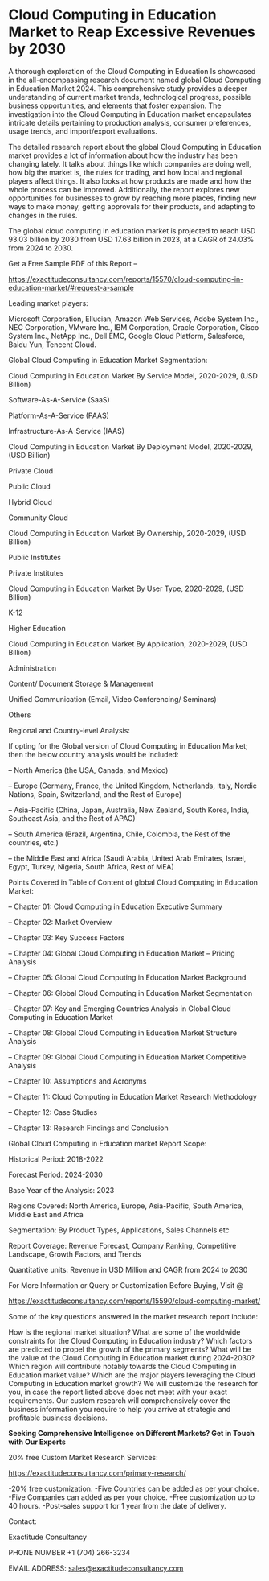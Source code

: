 # Cloud Computing in Education Market to Reap Excessive Revenues by 2030

A thorough exploration of the Cloud Computing in Education Is showcased  in the all-encompassing research document named global Cloud Computing in Education Market 2024. This comprehensive study provides a deeper understanding of current market trends, technological progress, possible business opportunities, and elements that foster expansion. The investigation into the Cloud Computing in Education market encapsulates intricate details pertaining to production analysis, consumer preferences, usage trends, and import/export evaluations.

The detailed research report about the global Cloud Computing in Education market provides a lot of information about how the industry has been changing lately. It talks about things like which companies are doing well, how big the market is, the rules for trading, and how local and regional players affect things. It also looks at how products are made and how the whole process can be improved. Additionally, the report explores new opportunities for businesses to grow by reaching more places, finding new ways to make money, getting approvals for their products, and adapting to changes in the rules.

The global cloud computing in education market is projected to reach USD 93.03 billion by 2030 from USD 17.63 billion in 2023, at a CAGR of 24.03% from 2024 to 2030.

Get a Free Sample PDF of this Report –

https://exactitudeconsultancy.com/reports/15570/cloud-computing-in-education-market/#request-a-sample

Leading market players:

Microsoft Corporation, Ellucian, Amazon Web Services, Adobe System Inc., NEC Corporation, VMware Inc., IBM Corporation, Oracle Corporation, Cisco System Inc., NetApp Inc., Dell EMC, Google Cloud Platform, Salesforce, Baidu Yun, Tencent Cloud.

Global Cloud Computing in Education Market Segmentation:

Cloud Computing in Education Market By Service Model, 2020-2029, (USD Billion)

Software-As-A-Service (SaaS)

Platform-As-A-Service (PAAS)

Infrastructure-As-A-Service (IAAS)

Cloud Computing in Education Market By Deployment Model, 2020-2029, (USD Billion)

Private Cloud

Public Cloud

Hybrid Cloud

Community Cloud

Cloud Computing in Education Market By Ownership, 2020-2029, (USD Billion)

Public Institutes

Private Institutes

Cloud Computing in Education Market By User Type, 2020-2029, (USD Billion)

K-12

Higher Education

Cloud Computing in Education Market By Application, 2020-2029, (USD Billion)

Administration

Content/ Document Storage & Management

Unified Communication (Email, Video Conferencing/ Seminars)

Others

Regional and Country-level Analysis:

If opting for the Global version of Cloud Computing in Education Market; then the below country analysis would be included:

– North America (the USA, Canada, and Mexico)

– Europe (Germany, France, the United Kingdom, Netherlands, Italy, Nordic Nations, Spain, Switzerland, and the Rest of Europe)

– Asia-Pacific (China, Japan, Australia, New Zealand, South Korea, India, Southeast Asia, and the Rest of APAC)

– South America (Brazil, Argentina, Chile, Colombia, the Rest of the countries, etc.)

– the Middle East and Africa (Saudi Arabia, United Arab Emirates, Israel, Egypt, Turkey, Nigeria, South Africa, Rest of MEA)

Points Covered in Table of Content of global Cloud Computing in Education Market:

– Chapter 01:  Cloud Computing in Education Executive Summary

– Chapter 02: Market Overview

– Chapter 03: Key Success Factors

– Chapter 04: Global Cloud Computing in Education Market – Pricing Analysis

– Chapter 05: Global Cloud Computing in Education Market Background

– Chapter 06: Global Cloud Computing in Education Market Segmentation

– Chapter 07: Key and Emerging Countries Analysis in Global Cloud Computing in Education Market

– Chapter 08: Global Cloud Computing in Education Market Structure Analysis

– Chapter 09: Global Cloud Computing in Education Market Competitive Analysis

– Chapter 10: Assumptions and Acronyms

– Chapter 11: Cloud Computing in Education Market Research Methodology

– Chapter 12: Case Studies

– Chapter 13: Research Findings and Conclusion

Global Cloud Computing in Education market Report Scope:

Historical Period: 2018-2022

Forecast Period: 2024-2030

Base Year of the Analysis: 2023

Regions Covered: North America, Europe, Asia-Pacific, South America, Middle East and Africa

Segmentation: By Product Types, Applications, Sales Channels etc

Report Coverage: Revenue Forecast, Company Ranking, Competitive Landscape, Growth Factors, and Trends

Quantitative units: Revenue in USD Million and CAGR from 2024 to 2030

For More Information or Query or Customization Before Buying, Visit @

https://exactitudeconsultancy.com/reports/15590/cloud-computing-market/

Some of the key questions answered in the market research report include:

How is the regional market situation?
What are some of the worldwide constraints for the Cloud Computing in Education industry?
Which factors are predicted to propel the growth of the primary segments?
What will be the value of the Cloud Computing in Education market during 2024-2030?
Which region will contribute notably towards the Cloud Computing in Education market value?
Which are the major players leveraging the Cloud Computing in Education market growth?
We will customize the research for you, in case the report listed above does not meet with your exact requirements. Our custom research will comprehensively cover the business information you require to help you arrive at strategic and profitable business decisions.

**Seeking Comprehensive Intelligence on Different Markets? Get in Touch with Our Experts**

20% free Custom Market Research Services:

https://exactitudeconsultancy.com/primary-research/

-20% free customization.
-Five Countries can be added as per your choice.
-Five Companies can added as per your choice.
-Free customization up to 40 hours.
-Post-sales support for 1 year from the date of delivery.

Contact:

Exactitude Consultancy

PHONE NUMBER +1 (704) 266-3234

EMAIL ADDRESS: sales@exactitudeconsultancy.com
